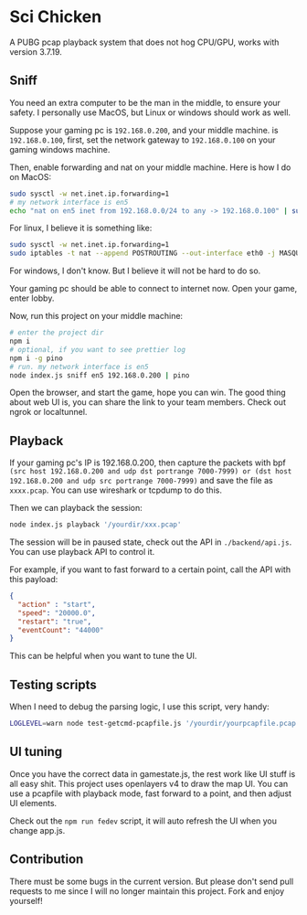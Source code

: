 # Sci Chicken

A PUBG pcap playback system that does not hog CPU/GPU, works with version 3.7.19.

## Sniff

You need an extra computer to be the man in the middle, to ensure your safety. I personally use MacOS, but Linux or windows should work as well.

Suppose your gaming pc is `192.168.0.200`, and your middle machine. is `192.168.0.100`, first, set the network gateway to `192.168.0.100` on your gaming windows machine.

Then, enable forwarding and nat on your middle machine. Here is how I do on MacOS:

```bash
sudo sysctl -w net.inet.ip.forwarding=1
# my network interface is en5
echo "nat on en5 inet from 192.168.0.0/24 to any -> 192.168.0.100" | sudo pfctl -v -ef -
```

For linux, I believe it is something like:

```bash
sudo sysctl -w net.inet.ip.forwarding=1
sudo iptables -t nat --append POSTROUTING --out-interface eth0 -j MASQUERADE
```

For windows, I don't know. But I believe it will not be hard to do so.

Your gaming pc should be able to connect to internet now. Open your game, enter lobby.

Now, run this project on your middle machine:

```bash
# enter the project dir
npm i
# optional, if you want to see prettier log
npm i -g pino
# run. my network interface is en5
node index.js sniff en5 192.168.0.200 | pino
```

Open the browser, and start the game, hope you can win. The good thing about web UI is, you can share the link to your team members. Check out ngrok or localtunnel.

## Playback

If your gaming pc's IP is 192.168.0.200, then capture the packets with bpf `(src host 192.168.0.200 and udp dst portrange 7000-7999) or (dst host 192.168.0.200 and udp src portrange 7000-7999)` and save the file as `xxxx.pcap`. You can use wireshark or tcpdump to do this.

Then we can playback the session:

```bash
node index.js playback '/yourdir/xxx.pcap'
```

The session will be in paused state, check out the API in `./backend/api.js`. You can use playback API to control it.

For example, if you want to fast forward to a certain point, call the API with this payload:

```json
{
  "action" : "start",
  "speed": "20000.0",
  "restart": "true",
  "eventCount": "44000"
}
```

This can be helpful when you want to tune the UI.

## Testing scripts

When I need to debug the parsing logic, I use this script, very handy:

```bash
LOGLEVEL=warn node test-getcmd-pcapfile.js '/yourdir/yourpcapfile.pcap'
```

## UI tuning

Once you have the correct data in gamestate.js, the rest work like UI stuff is all easy shit. This project uses openlayers v4 to draw the map UI. You can use a pcapfile with playback mode, fast forward to a point, and then adjust UI elements.

Check out the `npm run fedev` script, it will auto refresh the UI when you change app.js.

## Contribution

There must be some bugs in the current version. But please don't send pull requests to me since I will no longer maintain this project. Fork and enjoy yourself!
